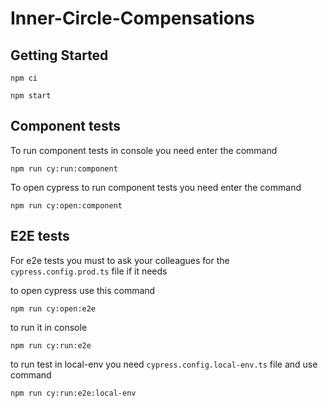 # Inner-Circle-Compensations

## Getting Started

```
npm ci

npm start
```

## Component tests

To run component tests in console you need enter the command

```
npm run cy:run:component
```

To open cypress to run component tests you need enter the command

```
npm run cy:open:component
```

## E2E tests

For e2e tests you must to ask your colleagues for the `cypress.config.prod.ts` file if it needs

to open cypress use this command

```
npm run cy:open:e2e
```

to run it in console

```
npm run cy:run:e2e
```

to run test in local-env you need `cypress.config.local-env.ts` file and use command

```
npm run cy:run:e2e:local-env
```
